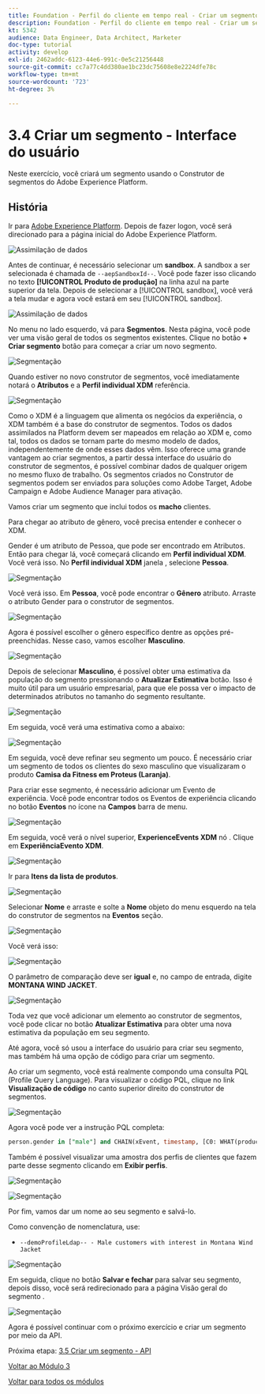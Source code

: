```yaml
---
title: Foundation - Perfil do cliente em tempo real - Criar um segmento - Interface do usuário
description: Foundation - Perfil do cliente em tempo real - Criar um segmento - Interface do usuário
kt: 5342
audience: Data Engineer, Data Architect, Marketer
doc-type: tutorial
activity: develop
exl-id: 2462addc-6123-44e6-991c-0e5c21256448
source-git-commit: cc7a77c4dd380ae1bc23dc75608e8e2224dfe78c
workflow-type: tm+mt
source-wordcount: '723'
ht-degree: 3%

---
```


# 3.4 Criar um segmento - Interface do usuário

Neste exercício, você criará um segmento usando o Construtor de segmentos do Adobe Experience Platform.

## História

Ir para [Adobe Experience Platform](https://experience.adobe.com/platform). Depois de fazer logon, você será direcionado para a página inicial do Adobe Experience Platform.

![Assimilação de dados](../module2/images/home.png)

Antes de continuar, é necessário selecionar um **sandbox**. A sandbox a ser selecionada é chamada de ``--aepSandboxId--``. Você pode fazer isso clicando no texto **[!UICONTROL Produto de produção]** na linha azul na parte superior da tela. Depois de selecionar a [!UICONTROL sandbox], você verá a tela mudar e agora você estará em seu [!UICONTROL sandbox].

![Assimilação de dados](../module2/images/sb1.png)

No menu no lado esquerdo, vá para **Segmentos**. Nesta página, você pode ver uma visão geral de todos os segmentos existentes. Clique no botão **+ Criar segmento** botão para começar a criar um novo segmento.

![Segmentação](./images/menuseg.png)

Quando estiver no novo construtor de segmentos, você imediatamente notará o **Atributos** e a **Perfil individual XDM** referência.

![Segmentação](./images/segmentationui.png)

Como o XDM é a linguagem que alimenta os negócios da experiência, o XDM também é a base do construtor de segmentos. Todos os dados assimilados na Platform devem ser mapeados em relação ao XDM e, como tal, todos os dados se tornam parte do mesmo modelo de dados, independentemente de onde esses dados vêm. Isso oferece uma grande vantagem ao criar segmentos, a partir dessa interface do usuário do construtor de segmentos, é possível combinar dados de qualquer origem no mesmo fluxo de trabalho. Os segmentos criados no Construtor de segmentos podem ser enviados para soluções como Adobe Target, Adobe Campaign e Adobe Audience Manager para ativação.

Vamos criar um segmento que inclui todos os **macho** clientes.

Para chegar ao atributo de gênero, você precisa entender e conhecer o XDM.

Gender é um atributo de Pessoa, que pode ser encontrado em Atributos. Então para chegar lá, você começará clicando em **Perfil individual XDM**. Você verá isso. No **Perfil individual XDM** janela , selecione **Pessoa**.

![Segmentação](./images/person.png)

Você verá isso. Em **Pessoa**, você pode encontrar o **Gênero** atributo. Arraste o atributo Gender para o construtor de segmentos.

![Segmentação](./images/gender.png)

Agora é possível escolher o gênero específico dentre as opções pré-preenchidas. Nesse caso, vamos escolher **Masculino**.

![Segmentação](./images/genderselection.png)

Depois de selecionar **Masculino**, é possível obter uma estimativa da população do segmento pressionando o **Atualizar Estimativa** botão. Isso é muito útil para um usuário empresarial, para que ele possa ver o impacto de determinados atributos no tamanho do segmento resultante.

![Segmentação](./images/segmentpreview.png)

Em seguida, você verá uma estimativa como a abaixo:

![Segmentação](./images/segmentpreviewest.png)

Em seguida, você deve refinar seu segmento um pouco. É necessário criar um segmento de todos os clientes do sexo masculino que visualizaram o produto **Camisa da Fitness em Proteus (Laranja)**.

Para criar esse segmento, é necessário adicionar um Evento de experiência. Você pode encontrar todos os Eventos de experiência clicando no botão **Eventos** no ícone na **Campos** barra de menu.

![Segmentação](./images/findee.png)

Em seguida, você verá o nível superior, **ExperienceEvents XDM** nó . Clique em **ExperiênciaEvento XDM**.

![Segmentação](./images/see.png)

Ir para **Itens da lista de produtos**.

![Segmentação](./images/plitems.png)

Selecionar **Nome** e arraste e solte a **Nome** objeto do menu esquerdo na tela do construtor de segmentos na **Eventos** seção.

![Segmentação](./images/eeweb.png)

Você verá isso:

![Segmentação](./images/eewebpdtlname.png)

O parâmetro de comparação deve ser **igual** e, no campo de entrada, digite **MONTANA WIND JACKET**.

![Segmentação](./images/pv.png)

Toda vez que você adicionar um elemento ao construtor de segmentos, você pode clicar no botão **Atualizar Estimativa** para obter uma nova estimativa da população em seu segmento.

Até agora, você só usou a interface do usuário para criar seu segmento, mas também há uma opção de código para criar um segmento.

Ao criar um segmento, você está realmente compondo uma consulta PQL (Profile Query Language). Para visualizar o código PQL, clique no link **Visualização de código** no canto superior direito do construtor de segmentos.

![Segmentação](./images/codeview.png)

Agora você pode ver a instrução PQL completa:

```sql
person.gender in ["male"] and CHAIN(xEvent, timestamp, [C0: WHAT(productListItems.exists(name.equals("MONTANA WIND JACKET", false)))])
```

Também é possível visualizar uma amostra dos perfis de clientes que fazem parte desse segmento clicando em **Exibir perfis**.

![Segmentação](./images/previewprofiles.png)

![Segmentação](./images/previewprofilesdtl.png)

Por fim, vamos dar um nome ao seu segmento e salvá-lo.

Como convenção de nomenclatura, use:

- `--demoProfileLdap-- - Male customers with interest in Montana Wind Jacket`

![Segmentação](./images/segmentname.png)

Em seguida, clique no botão **Salvar e fechar** para salvar seu segmento, depois disso, você será redirecionado para a página Visão geral do segmento .

![Segmentação](./images/savedsegment.png)

Agora é possível continuar com o próximo exercício e criar um segmento por meio da API.

Próxima etapa: [3.5 Criar um segmento - API](./ex5.md)

[Voltar ao Módulo 3](./real-time-customer-profile.md)

[Voltar para todos os módulos](../../overview.md)
